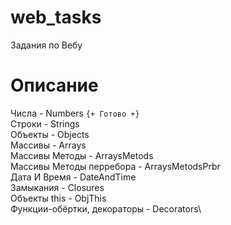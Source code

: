 # web_tasks
Задания по Вебу

# Описание

Числа - Numbers ```{+ Готово +}```\
Строки - Strings\
Объекты - Objects\
Массивы - Arrays\
Массивы Методы - ArraysMetods\
Массивы Методы перребора - ArraysMetodsPrbr\
Дата И Время - DateAndTime\
Замыкания - Closures\
Объекты this - ObjThis\
Функции-обёртки, декораторы - Decorators\


